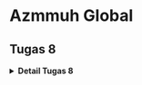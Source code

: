 # Azmmuh Global

## Tugas 8

<details>
<summary><b>Detail Tugas 8</b></summary>

### Jelaskan perbedaan antara `Navigator.push()` dan `Navigator.pushReplacement()`, disertai dengan contoh mengenai penggunaan kedua metode tersebut yang tepat!

- `Navigator.push()`: Metode ini digunakan untuk menavigasi ke halaman baru dan menambahkannya ke tumpukan halaman (stack). Halaman sebelumnya tetap ada di tumpukan dan dapat kembali dengan menggunakan tombol kembali atau metode `Navigator.pop()`. Contoh penggunaannya:
    ```
    Navigator.push(
        context,
        MaterialPageRoute(
            builder: (context) => MyHomePage()),
    );
    ```
- `Navigator.pushReplacement()`: Metode ini juga digunakan untuk menavigasi ke halaman baru, tetapi ia menggantikan halaman saat ini di tumpukan dengan halaman baru. Dengan kata lain, halaman sebelumnya dihapus dari tumpukan. Jadi, jika mencoba kembali, tidak akan kembali ke halaman sebelumnya. Contoh penggunaannya:
    ```
    Navigator.pushReplacement(
        context,
        MaterialPageRoute(
            builder: (context) => MyHomePage()),
    );
    ```
Dalam prakteknya, `Navigator.push()` biasanya digunakan ketika pengguna ingin kembali ke halaman sebelumnya, seperti dalam kasus detail produk di aplikasi e-commerce. Sementara `Navigator.pushReplacement()` biasanya digunakan dalam kasus seperti proses login, di mana setelah berhasil login, tidak ingin mereka dapat kembali ke halaman login dengan menekan tombol kembali.

### Jelaskan masing-masing _layout_ widget pada Flutter dan konteks penggunaannya masing-masing!

- **Container**: merupakan widget yang paling sering digunakan dalam Flutter. Widget ini dapat menambahkan padding, margin, border, dan warna latar belakang.
- **Row dan Column**: digunakan untuk mengatur sejumlah widget _child_ secara horizontal (Row) atau vertikal (Column).
- **Stack**: berguna jika ingin menumpuk beberapa widget _child_, misalnya memiliki beberapa teks dan gambar, yang ditumpuk dengan cara tertentu.
- **GridView**: digunakan untuk membuat daftar grid yang terdiri dari pola sel yang diulang dan disusun dalam tata letak vertikal dan horizontal.
- **ListView**: merupakan widget scrolling yang paling umum digunakan. Ia menampilkan _child_-nya satu per satu dalam arah scroll.
- **Expanded**: digunakan untuk memperluas _child_ dari Row, Column, atau Flex.
- **Padding**: digunakan untuk memberikan jarak antara widget dengan widget lainnya.
- **Align**: digunakan untuk menyesuaikan posisi widget _child_ di dalam dirinya sendiri.
- **AspectRatio**: digunakan untuk mencoba mengatur ukuran widget _child_ ke rasio aspek tertentu.
- **Center**: digunakan untuk memusatkan widget _child_ di dalam dirinya sendiri.
- **SizedBox**: digunakan untuk memberikan ukuran tertentu pada widget.
- **Transform**: digunakan untuk menerapkan transformasi sebelum melukis widget _child_-nya.

### Sebutkan apa saja elemen input pada form yang kamu pakai pada tugas kali ini dan jelaskan mengapa kamu menggunakan elemen input tersebut!

Dalam kode `ShopFormPage` milik saya, terdapat tiga elemen input yang digunakan, yaitu:

- **Nama Item**: Elemen input ini menggunakan widget TextFormField dengan validator yang memeriksa apakah nilai yang dimasukkan kosong atau tidak. Elemen input ini digunakan untuk memasukkan nama item yang akan ditambahkan ke daftar item/produk.
- **Jumlah**: Elemen input ini juga menggunakan widget TextFormField, tetapi dengan validator tambahan yang memeriksa apakah nilai yang dimasukkan adalah angka. Elemen input ini digunakan untuk memasukkan jumlah item yang akan ditambahkan ke daftar item/produk.
- **Deskripsi**: Elemen input ini menggunakan widget TextFormField dengan validator yang memeriksa apakah nilai yang dimasukkan kosong atau tidak. Elemen input ini digunakan untuk memasukkan deskripsi item yang akan ditambahkan ke daftar item/produk.

Pemilihan elemen input ini didasarkan pada kebutuhan aplikasi untuk mengumpulkan informasi tentang item belanja dari pengguna. `TextFormField` adalah widget input teks yang paling umum digunakan dalam Flutter dan cocok untuk kebutuhan ini.

### Bagaimana penerapan _clean architecture_ pada aplikasi Flutter?

_Clean Architecture_ pada aplikasi Flutter umumnya terdiri dari lapisan-lapisan berikut:
- **_Presentation Layer_ / Lapisan Presentasi (UI)**: Lapisan ini berisi komponen-komponen antarmuka pengguna, seperti widget, layar, dan tampilan. Lapisan ini bertanggung jawab untuk menangani interaksi pengguna dan merender antarmuka pengguna. Lapisan presentasi harus independen dari logika bisnis dan detail implementasi akses data.
- **_Domain Layer_ / Lapisan Domain (Logika Bisnis)**: Lapisan domain mewakili logika bisnis inti dari aplikasi. Lapisan ini berisi use case, entitas, dan aturan bisnis. Use case mendefinisikan operasi atau tindakan yang dapat dilakukan dalam aplikasi. Entitas mewakili objek-objek penting dalam domain dan mengkapsulasi perilaku dan statusnya. Lapisan domain harus tidak bergantung pada kerangka kerja atau teknologi tertentu.
- **_Data Layer_ / Lapisan Data**: Lapisan data bertanggung jawab untuk pengambilan dan penyimpanan data. Lapisan ini terdiri dari repository dan data source. Repository menyediakan lapisan abstraksi untuk mengakses dan memanipulasi data. Mereka mendefinisikan kontrak atau antarmuka untuk operasi data, yang diimplementasikan oleh data source. Data source dapat berupa API remote, database lokal, atau penyedia data eksternal lainnya. Lapisan data melindungi lapisan domain dari detail penyimpanan dan pengambilan data.

Kemudina, prinsip-prinsip _Clean Architecture_ menyarankan panduan berikut mengenai ketergantungan antar lapisan:
- **Lapisan Presentasi bergantung pada Lapisan Domain**: Lapisan presentasi berinteraksi dengan lapisan domain melalui antarmuka atau abstraksi yang disediakan oleh lapisan domain. Hal ini memungkinkan logika bisnis terpisah dari lapisan presentasi.
- **Lapisan Domain independen dari lapisan lainnya**: Lapisan domain berisi logika bisnis inti dan tidak boleh memiliki ketergantungan pada kerangka kerja eksternal, pustaka, atau komponen terkait antarmuka pengguna. Hal ini membuat lapisan domain dapat digunakan kembali dan tidak bergantung pada platform tertentu.
- **Lapisan Data bergantung pada Lapisan Domain**: Lapisan data mengimplementasikan antarmuka atau abstraksi yang didefinisikan dalam lapisan domain. Hal ini memungkinkan berbagai sumber data (misalnya, API, database) dapat dihubungkan ke aplikasi tanpa mempengaruhi lapisan domain.

Dengan mengikuti prinsip-prinsip _Clean Architecture_ ini, aplikasi Flutter dapat menjadi lebih mudah dipelihara, memiliki pengujian yang lebih baik, dan lebih mudah untuk mengubah atau memperluas aplikasi.

### Jelaskan bagaimana cara kamu mengimplementasikan _checklist_ di atas secara _step-by-step_! (bukan hanya sekadar mengikuti tutorial)

1. *Membuat minimal satu halaman baru pada aplikasi, yaitu halaman formulir tambah item baru*:
    - Pada direktori baru bernama `screens` di direktori`lib`, membuat file baru bernama `shoplist_form.dart`.
    - Pada `shoplist_form.dart`:
        - Membuat class `ShopFormPage extends StatefulWidget` dan class `_ShopFormPageState extends State<ShopFormPage>`
        - Membuat variabel baru bernama `_formKey` lalu menambahkan `_formKey` tersebut ke dalam atribut `key` milik widget `Form` yang kemudian akan berfungsi sebagai handler dari form state, validasi form, dan penyimpanan form seperti berikut:
            ```
            ...
            class _ShopFormPageState extends State<ShopFormPage> {
                final _formKey = GlobalKey<FormState>();
            ...
            ```
            ```
            ...
            body: Form(
                key: _formKey,
                child: SingleChildScrollView(
                    ...
                ),
            ),
            ...
            ```
        - Mengisi widget `Form` dengan beberapa field seperti berikut:
            ```
            class _ShopFormPageState extends State<ShopFormPage> {
                final _formKey = GlobalKey<FormState>();
                String _name = "";
                int _amount = 0;
                String _description = "";
                ...
            }
            ```
        - Membuat widget `Column` sebagai _child_ dari `SingleChildScrollView()` dan menambahkan 3 `TextFormField()` untuk input nama, jumlah, dan deskripsi beserta validatornya yang dibungkus oleh `Padding` seperti berikut:
            ```
            child: SingleChildScrollView(
                child: Column(
                    crossAxisAlignment: CrossAxisAlignment.start,
                    children: [
                        Padding(
                            padding: const EdgeInsets.all(8.0),
                            child: TextFormField(
                                decoration: InputDecoration(
                                    hintText: "Nama Item",
                                    labelText: "Nama Item",
                                    border: OutlineInputBorder(
                                        borderRadius: BorderRadius.circular(5.0),
                                    ),
                                ),
                                onChanged: (String? value) {
                                    setState(() {
                                        _name = value!;
                                    });
                                },
                                validator: (String? value) {
                                    if (value == null || value.isEmpty) {
                                        return "Nama tidak boleh kosong!";
                                    }
                                    return null;
                                },
                            ),
                        ),
                        Padding(
                            padding: const EdgeInsets.all(8.0),
                            child: TextFormField(
                                decoration: InputDecoration(
                                    hintText: "Jumlah",
                                    labelText: "Jumlah",
                                    border: OutlineInputBorder(
                                        borderRadius: BorderRadius.circular(5.0),
                                    ),
                                ),
                                onChanged: (String? value) {
                                    setState(() {
                                        _amount = int.parse(value!);
                                    });
                                },
                                validator: (String? value) {
                                    if (value == null || value.isEmpty) {
                                        return "Jumlah tidak boleh kosong!";
                                    }
                                    if (int.tryParse(value) == null) {
                                        return "Jumlah harus berupa angka!";
                                    }
                                    return null;
                                },
                            ),
                        ),
                        Padding(
                            padding: const EdgeInsets.all(8.0),
                            child: TextFormField(
                                decoration: InputDecoration(
                                    hintText: "Deskripsi",
                                    labelText: "Deskripsi",
                                    border: OutlineInputBorder(
                                        borderRadius: BorderRadius.circular(5.0),
                                    ),
                                ),
                                onChanged: (String? value) {
                                    setState(() {
                                        _description = value!;
                                    });
                                },
                                validator: (String? value) {
                                    if (value == null || value.isEmpty) {
                                        return "Deskripsi tidak boleh kosong!";
                                    }
                                    return null;
                                },
                            ),
                        ),
                    ...
            ```
        - Membuat sebuah tombol *Save* sebagai _child_ lanjutan dari `Column` yang dibungkus dalam widget `Column` dan `Padding` seperti berikut:
            ```
            ...
            Align(
                alignment: Alignment.bottomCenter,
                child: Padding(
                    padding: const EdgeInsets.all(8.0),
                    child: ElevatedButton(
                        style: ButtonStyle(
                            backgroundColor:
                                MaterialStateProperty.all(const Color(0xFF69585F)),
                        ),
                        onPressed: () {
                            if (_formKey.currentState!.validate()) {}
                        },
                        child: const Text(
                            "Save",
                            style: TextStyle(color: Colors.white),
                        ),
                    ),
                ),
            ),
            ...
            ```

2. *Mengarahkan pengguna ke halaman form tambah item baru ketika menekan tombol `Tambah Item` pada halaman utama*:
    - Pada widget `ShopItem` pada file `shop_card.dart` pada direktori `widgets`, melakukan navigasi ke `ShopFormPage` pada atribut `onTap` dari `InkWell` seperti berikut:
        ```
        ...
        onTap: () {
            // Memunculkan SnackBar ketika diklik
            ScaffoldMessenger.of(context)
                ..hideCurrentSnackBar()
                ..showSnackBar(SnackBar(
                    content: Text("Kamu telah menekan tombol ${item.name}!")));
            if (item.name == "Tambah Item") {
                Navigator.push(
                    context,
                    MaterialPageRoute(
                        builder: (context) => const ShopFormPage(),
                    ));
            }
            ...
        },
        ...
        ```

3. *Memunculkan data sesuai isi dari formulir yang diisi dalam sebuah pop-up setelah menekan tombol Save pada halaman formulir tambah item baru*:
    - Pada `shoplist_form.dart` pada child `ElevatedButton`, menambahkan fungsi `showDialog()` pada bagian `onPressed()` dan munculkan widget `AlertDialog` pada fungsi tersebut. Kemudian, tambahkan juga fungsi untuk reset form seperti berikut:
        ```
        ...
        child: ElevatedButton(
            style: ButtonStyle(
                backgroundColor:
                    MaterialStateProperty.all(const Color(0xFF69585F)),
            ),
            onPressed: () {
                if (_formKey.currentState!.validate()) {
                    // Menambahkan item ke itemList
                    itemList.add(Item(_name, _amount, _description));
                    showDialog(
                        context: context,
                        builder: (context) {
                            return AlertDialog(
                                title: const Text('Produk berhasil tersimpan'),
                                content: SingleChildScrollView(
                                    child: Column(
                                        crossAxisAlignment:
                                            CrossAxisAlignment.start,
                                        children: [
                                            Text('Nama: $_name'),
                                            Text('Jumlah: $_amount'),
                                            Text('Deskripsi: $_description'),
                                        ],
                                    ),
                                ),
                                actions: [
                                    TextButton(
                                        child: const Text('OK'),
                                        onPressed: () {
                                            Navigator.pop(context);
                                        },
                                    ),
                                ],
                            );
                        },
                    );
                }
                _formKey.currentState!.reset();
            },
            child: const Text(
                "Save",
                style: TextStyle(color: Colors.white),
            ),
        ),
        ...
        ```

4. *Membuat sebuah drawer pada aplikasi*:
    - Membuat file `left_drawer.dart` pada direktori `widgets`
    - Membuat class `LeftDrawer extends StatelessWidget` seperti berikut:
        ```
        class LeftDrawer extends StatelessWidget {
            const LeftDrawer({super.key});

            @override
            Widget build(BuildContext context) {
                return Drawer(
                    child: ListView(
                        children: [
                        const DrawerHeader(
                            decoration: BoxDecoration(
                                color: Color(0xFF69585F),
                            ),
                            child: Column(
                                children: [
                                    Text(
                                        'Azmuh Global',
                                        textAlign: TextAlign.center,
                                        style: TextStyle(
                                            fontSize: 30,
                                            fontWeight: FontWeight.bold,
                                            color: Colors.white,
                                        ),
                                    ),
                                    Padding(padding: EdgeInsets.all(10)),
                                    Text("Catat seluruh keperluan belanjamu di sini!",
                                        textAlign: TextAlign.center,
                                        style: TextStyle(fontSize: 15, color: Colors.white, fontWeight: FontWeight.normal,)
                                        ),
                                ],
                            ),
                        ),
                        // Bagian routing
                        ],
                    ),
                );
            }
        }
        ```
    - Memunculkan opsi halaman `Halaman Utama` dan `Tambah Item` serta melakukan navigasi ke kedua halaman tersebut seperti berikut:
        ```
        ...
        // Bagian routing
        ListTile(
            leading: const Icon(Icons.home_outlined),
            title: const Text('Halaman Utama'),
            // Bagian redirection ke MyHomePage
            onTap: () {
                Navigator.pushReplacement(
                    context,
                    MaterialPageRoute(
                        builder: (context) => MyHomePage(),
                    ));
            },
        ),
        ListTile(
            leading: const Icon(Icons.add_shopping_cart),
            title: const Text('Tambah Item'),
            // Bagian redirection ke ShopFormPage
            onTap: () {
                Navigator.pushReplacement(
                    context,
                    MaterialPageRoute(
                        builder: (context) => const ShopFormPage(),
                    ));
            },
        ),
        ...
        ```

5. *Bonus*:
    - Membuat file `item_list.dart` pada direktori `screens`
    - Membuat class `Item` dengan 3 atribut berupa `name`, `amount`, dan `description` serta membuat List bernama `itemList` yang akan menyimpan data yang telah diinput pada `shoplist_form.dart`
    - Menambhkan item yang sudah dibuat pada `shoplist_form.dart` ke dalam list `itemList` seperti berikut:
        ```
        ...
        if (_formKey.currentState!.validate()) {
            // Menambahkan item ke itemList
            itemList.add(Item(_name, _amount, _description));
        ...
        ```
    - Menampilkan daftar item pada `ItemListPage` dengan menggunakan implementasi `Card`
    - Melakukan navigasi pada `shop_card.dart` agar dapat berpindah ke `ItemListPage` seperti berikut:
        ```
        ...
        onTap: () {
            // Memunculkan SnackBar ketika diklik
            ...
            if (item.name == "Lihat Item") {
                Navigator.push(
                    context,
                    MaterialPageRoute(
                        builder: (context) => const ItemListPage(),
                    ));
            }
        },
        ...
        ```
    - Melakukan navigasi pada `left_drawer.dart` agar dapat berpindah ke `ItemListPage` seperti berikut:
        ```
        ...
        ListTile(
            leading: const Icon(Icons.list_all_outlined),
            title: const Text('Daftar Item'),
            // Bagian redirection ke ItemListPage
            onTap: () {
                Navigator.pushReplacement(
                    context,
                    MaterialPageRoute(
                        builder: (context) => const ItemListPage(),
                    ));
            },
        ),
        ...

        ```

## Tugas 7

<details>
<summary><b>Detail Tugas 7</b></summary>

### Apa perbedaan utama antara _stateless_ dan _stateful widget_ dalam konteks pengembangan aplikasi Flutter?

- **_Stateless Widget_**: _Widget_ ini mendeskripsikan bagian dari antarmuka pengguna yang dapat dikonfigurasi secara statis atau tidak berubah. Setelah mendeklarasikan _widget_, tampilannya tidak dapat diubah kecuali dengan menghapus dan menggantinya dengan _widget_ lain. _Stateless Widget_ tidak memiliki status internal yang dapat berubah sepanjang waktu. Contoh dari _Stateless Widget_ adalah ikon atau label.

- **_Stateful Widget_**: _Widget_ ini dapat berubah sepanjang waktu. Hal ini berarti memungkinkan pengguna untuk berinteraksi dengan _widget_ atau melihat perubahan data di latar belakang. _Stateful Widget_ memiliki status yang dapat berubah sepanjang waktu dan memicu ulang proses build untuk memperbarui tampilan di layar. Contoh dari _Stateful Widget_ adalah checkbox, radio, slider, InkWell, Form, atau TextField.

### Sebutkan seluruh _widget_ yang kamu gunakan untuk menyelesaikan tugas ini dan jelaskan fungsinya masing-masing.

- **MaterialApp**: merupakan widget root untuk banyak aplikasi Flutter. Ini menciptakan widget MaterialApp yang menggunakan Material Design.
- **Scaffold**: merupakan kerangka dasar visual untuk Material Design. Ini memberikan struktur dasar aplikasi Material Design.
- **AppBar**: merupakan bar aplikasi Material Design. Ini biasanya digunakan sebagai AppBar Scaffold.
- **Text**: merupakan widget yang menampilkan teks dengan gaya.
- **SingleChildScrollView**: merupakan kotak yang dapat discroll yang berisi kotak yang biasanya lebih besar daripada dirinya sendiri.
- **Padding**: merupakan widget yang memberikan padding kepada child-nya.
- **Column**: merupakan widget yang menampilkan child-nya dalam arah vertikal.
- **GridView**: merupakan widget yang menampilkan child-nya sebagai grid dua dimensi yang dapat discroll.
- **Material**: merupakan potongan material konseptual. Material adalah permukaan yang dapat memberikan elevasi visual kepada child-nya dan memiliki beberapa perilaku fisik yang lebih kompleks.
- **InkWell**: merupakan area Material yang merespons sentuhan.
- **Container**: merupakan kotak yang berisi beberapa widget dengan opsi penataan.
- **Icon**: merupakan gambar ikonografi yang diambil dari set ikon Material Design.
- **ShopItem**: merupakan kelas Dart yang dibuat pengguna yang digunakan untuk menyimpan data untuk setiap item dalam toko.
- **ShopCard**: merupakan kelas Dart yang dibuat pengguna yang digunakan untuk menampilkan setiap item dalam toko sebagai kartu.

### Jelaskan bagaimana cara kamu mengimplementasikan checklist di atas secara step-by-step (bukan hanya sekadar mengikuti tutorial)

1. *Membuat sebuah program Flutter baru dengan tema inventory seperti tugas-tugas sebelumnya*:
    - Membuat proyek baru dengan menjalankan command `flutter create azmuh_global`

2. *Membuat tiga tombol sederhana dengan ikon dan teks*:
    - Pada `main.dart`hapus `MyHomePage(title: 'Flutter Demo Home Page')` menjadi `MyHomePage()`
    - Pada `menu.dart`:
        - Mengubah sifat _widget_ halaman menjadi _Stateless Widget_ seperti berikut:
            ```
            class MyHomePage extends StatelessWidget {
                MyHomePage({Key? key}) : super(key: key);

                @override
                Widget build(BuildContext context) {
                    return Scaffold(
                        ...
                    );
                }
            }
            ```
        - Menambahkan teks dan card dengan mendifinisikannya seperti berikut:
            ```
            class ShopItem {
                final String name;
                final IconData icon;

                ShopItem(this.name, this.icon);
            }
            ```
        - Menambahkan barang-barang yang dijual dengan membuat `List` di bawah kode `MyHomePage({Key? key}) : super(key: key);` seperti berikut:
            ```
            final List<ShopItem> items = [
                ShopItem("Lihat Item", Icons.checklist),
                ShopItem("Tambah Item", Icons.add_shopping_cart),
                ShopItem("Logout", Icons.logout),
            ];
            ```
        - Mengubah method `Widget build(BuildContext context)` menjadi seperti berikut:
            ```
            @override
            Widget build(BuildContext context) {
                return Scaffold(
                    appBar: AppBar(
                        title: const Text(
                            'Azmuh Global',
                        ),
                    ),
                    body: SingleChildScrollView(
                        // Widget wrapper yang dapat discroll
                        child: Padding(
                            padding: const EdgeInsets.all(10.0), // Set padding dari halaman
                            child: Column(
                                // Widget untuk menampilkan children secara vertikal
                                children: <Widget>[
                                    const Padding(
                                        padding: EdgeInsets.only(top: 10.0, bottom: 10.0),
                                        // Widget Text untuk menampilkan tulisan dengan alignment center dan style yang sesuai
                                        child: Text(
                                            'Azmuh Shop', // Text yang menandakan toko
                                            textAlign: TextAlign.center,
                                            style: TextStyle(
                                                fontSize: 30,
                                                fontWeight: FontWeight.bold,
                                            ),
                                        ),
                                    ),
                                    // Grid layout
                                    GridView.count(
                                        // Container pada card kita.
                                        primary: true,
                                        padding: const EdgeInsets.all(20),
                                        crossAxisSpacing: 10,
                                        mainAxisSpacing: 10,
                                        crossAxisCount: 3,
                                        shrinkWrap: true,
                                        children: items.map((ShopItem item) {
                                            // Iterasi untuk setiap item
                                            return ShopCard(item);
                                        }).toList(),
                                    ),
                                ],
                            ),
                        ),
                    ),
                );
            }
            ```
        - Membuat _Stateless Widget_ untuk menampilkan card seperti berikut:
            ```
            class ShopCard extends StatelessWidget {
                final ShopItem item;

                const ShopCard(this.item, {super.key}); // Constructor

                @override
                Widget build(BuildContext context) {
                    return Material(
                        color: Colors.indigo,
                        child: InkWell(
                            child: Container(
                                // Container untuk menyimpan Icon dan Text
                                padding: const EdgeInsets.all(8),
                                child: Center(
                                    child: Column(
                                        mainAxisAlignment: MainAxisAlignment.center,
                                        children: [
                                            Icon(
                                                item.icon,
                                                color: Colors.white,
                                                size: 30.0,
                                            ),
                                            const Padding(padding: EdgeInsets.all(3)),
                                            Text(
                                                item.name,
                                                textAlign: TextAlign.center,
                                                style: const TextStyle(color: Colors.white),
                                            ),
                                        ],
                                    ),
                                ),
                            ),
                        ),
                    );
                }
            }
            ```
    3. *Memunculkan Snackbar*:
        - Dalam class `ShopCard`, tambahkan potongan kode berikut:
            ```
            @override
            Widget build(BuildContext context){
                return Material(
                    ....
                    child: InkWell(
                        onTap: () {
                        // Memunculkan SnackBar ketika diklik
                        ScaffoldMessenger.of(context)
                            ..hideCurrentSnackBar()
                            ..showSnackBar(SnackBar(
                                content: Text("Kamu telah menekan tombol ${item.name}!")));
                        },
                        ....
                    )
                )
            }
            ```
    4. *Bonus*:
        - Menambahkan field dan constructor baru pada class `ShopItem` seperti berikut:
            ```
            class ShopItem {
                final String name;
                final IconData icon;
                final Color color;

                ShopItem(this.name, this.icon, this.color);
            }
            ```
        - Menambahkan parameter baru dalam pemanggilan class `ShopItem` pada List Items seperti berikut:
            ```
            final List<ShopItem> items = [
                ShopItem("Lihat Item", Icons.checklist,const Color(0xFF94B9AF)),
                ShopItem("Tambah Item", Icons.add_shopping_cart, const Color(0xFF90A583)),
                ShopItem("Logout", Icons.logout, const Color(0xFF3A606E)),
            ];
            ```
        - Mengubah cara pemanggilan warna dari class `ShopCard` agar sesuai dengan warna dari masing-masing Item seperti berikut:
            ```
            class ShopCard extends StatelessWidget {
                ... 
                @override
                Widget build(BuildContext context) {
                    ...
                    color: item.color,
                    ...
                }
            }
            ```